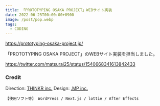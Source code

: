 ```yaml
---
title: 「PROTOTYPING OSAKA PROJECT」WEBサイト実装
date: 2022-06-25T00:00:00+0900
image: /post/pop.webp
tags:
  - CODING
---
```


https://prototyping-osaka-project.jp/

「PROTOTYPING OSAKA PROJECT」のWEBサイト実装を担当しました。

https://twitter.com/matsurai25/status/1540668341613842433

### Credit

Direction: [THINKR inc.](https://thinkr.jp/)
Design: [.MP inc.](https://dotmp.jp/)

```
【使用ソフト等】 WordPress / Next.js / lottie / After Effects
```

